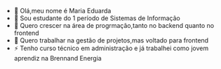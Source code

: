 - 👋 Olá,meu nome é Maria Eduarda
- 👀 Sou estudante do 1 período de Sistemas de Informação
- 🌱 Quero crescer na área de progrmação,tanto no backend quanto no frontend
- 💞️ Quero trabalhar na gestão de projetos,mas voltado para frontend
- ⚡ Tenho curso técnico em administração e já trabalhei como jovem aprendiz na Brennand Energia

<!---
dudafmeloo/dudafmeloo is a ✨ special ✨ repository because its `README.md` (this file) appears on your GitHub profile.
You can click the Preview link to take a look at your changes.
--->
